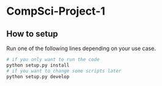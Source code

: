 # CompSci-Project-1

## How to setup
Run one of the following lines depending on your use case.
```python
# if you only want to run the code
python setup.py install
# if you want to change some scripts later
python setup.py develop
```